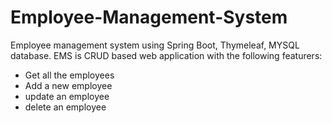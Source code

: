 # Employee-Management-System
Employee management system using Spring Boot, Thymeleaf, MYSQL database. 
EMS is CRUD based web application with the following featurers:
* Get all the employees
* Add a new employee
* update an employee
* delete an employee
